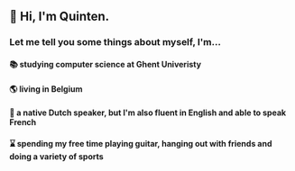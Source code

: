 ## 👋 Hi, I'm Quinten.
### Let me tell you some things about myself, I'm...
#### 📚 studying computer science at Ghent Univeristy
#### 🌎 living in Belgium
#### 📢 a native Dutch speaker, but I'm also fluent in English and able to speak French
#### ⌛ spending my free time playing guitar, hanging out with friends and doing a variety of sports

<!--
**QuintenVervynck/QuintenVervynck** is a ✨ _special_ ✨ repository because its `README.md` (this file) appears on your GitHub profile.

Here are some ideas to get you started:

- 🔭 I’m currently working on ...
- 🌱 I’m currently learning ...
- 👯 I’m looking to collaborate on ...
- 🤔 I’m looking for help with ...
- 💬 Ask me about ...
- 📫 How to reach me: ...
- 😄 Pronouns: ...
- ⚡ Fun fact: ...
-->
